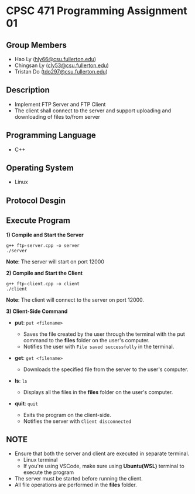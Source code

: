
# CPSC 471 Programming Assignment 01


## Group Members
* Hao Ly (hly66@csu.fullerton.edu)
* Chingsan Ly (cly53@csu.fullerton.edu)
* Tristan Do (tdo297@csu.fullerton.edu)
## Description
- Implement FTP Server and FTP Client
- The client shall connect to the server and support uploading and downloading of files to/from server



## Programming Language
* C++
## Operating System
- Linux
## Protocol Desgin
## Execute Program
**1) Compile and Start the Server**
```
g++ ftp-server.cpp -o server 
./server
```
**Note**: The server will start on port 12000

**2) Compile and Start the Client**
```
g++ ftp-client.cpp -o client 
./client
```
**Note**: The client will connect to the server on port 12000.

**3) Client-Side Command**
- **put**: `put <filename>`
    - Saves the file created by the user through the terminal with the put command to the **files** folder on the user's computer.
    - Notifies the user with `File saved successfully` in the terminal.

- **get**: `get <filename>`
    - Downloads the specified file from the server to the user's computer.

- **ls**: `ls`
    - Displays all the files in the **files** folder on the user's computer.

- **quit**: `quit`
    - Exits the program on the client-side.
    - Notifies the server with `Client disconnected`



## NOTE
- Ensure that both the server and client are executed in separate terminal.
    - Linux terminal
    - If you're using VSCode, make sure using **Ubuntu(WSL)** terminal to execute the program
- The server must be started before running the client.
- All file operations are performed in the **files** folder.
